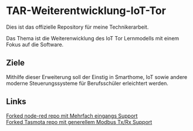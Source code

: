 # TAR-Weiterentwicklung-IoT-Tor

Dies ist das offizielle Repository für meine Technikerarbeit.

Das Thema ist die Weiterenwicklung des IoT Tor Lernmodells mit einem Fokus auf die Software.

## Ziele

Mithilfe dieser Erweiterung soll der Einstig in Smarthome, IoT sowie andere moderne Steuerungssysteme für Berufsschüler erleichtert werden.

## Links

[Forked node-red repo mit Mehrfach eingangs Support](https://github.com/MaxTrautwein/node-red/tree/Multi_Input_Support)
<br/>[Forked Tasmota repo mit generellem Modbus Tx/Rx Support](https://github.com/MaxTrautwein/Tasmota/tree/modbus_bridge)
